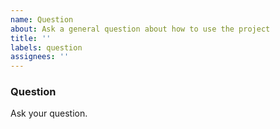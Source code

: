 ```yaml
---
name: Question
about: Ask a general question about how to use the project
title: ''
labels: question
assignees: ''
---
```


### Question

Ask your question.
